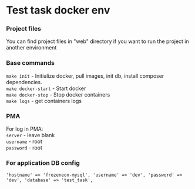 # Test task docker env

### Project files
You can find project files in "web" directory if you want to run the project in another environment

### Base commands
``make init`` - Initialize docker, pull images, init db, install composer dependencies.  
``make docker-start`` - Start docker  
``make docker-stop`` - Stop docker containers  
``make logs`` - get containers logs  

### PMA

For log in PMA:  
``server`` - leave blank  
``username`` - root  
``password`` - root

### For application DB config

``'hostname' => 'frozeneon-mysql',
'username' => 'dev',
'password' => 'dev',
'database' => 'test_task',``